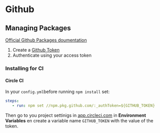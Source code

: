 # Github

## Managing Packages

[Official Github Packages doumentation](https://help.github.com/en/packages)

1. Create a [Github Token](https://github.com/settings/tokens)
1. Authenticate using your access token

 ### Installing for CI
 
#### Circle CI

In your `config.yml`before running `npm install` set:

 ```yaml
steps:
    - run: npm set //npm.pkg.github.com/:_authToken=${GITHUB_TOKEN}
 ```

 Then go to you project settinigs in [app.circleci.com](app.circleci.com) in __Environment Variables__ en create a variable name `GITHUB_TOKEN` with the value of the token.
